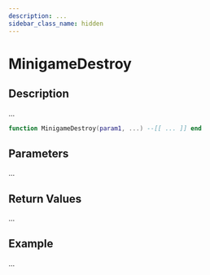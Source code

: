 ```yaml
---
description: ...
sidebar_class_name: hidden
---
```


# MinigameDestroy

## Description

...

```lua
function MinigameDestroy(param1, ...) --[[ ... ]] end
```

## Parameters

...

## Return Values

...

## Example

...

